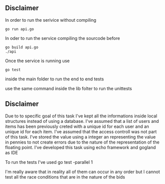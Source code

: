## Disclaimer

In order to run the serivice without compiling
```
go run api.go
```
In oder to run the service compiling the sourcode before
```
go build api.go
./api
```
Once the service is running use 
```
go test
```
inside the main folder to run the end to end tests

use the same command inside the lib folter
to run the unittests


## Disclaimer

Due to to specific goal of this task I've kept all the informations
inside local structures instead of using a database.
I've assumed that a list of users and items has been previously creted
with a unique id for each user and an unique id for
each item.
I've assumed that the access controll was not part of this task.
I've stored the value using a integer an representing the value in
pennies to not create errors due to the nature of the representation
of the floating point.
I've developed this task using echo framework and gogland as IDE


To run the tests I've used go test -parallel 1

I'm really aware that in reality all of them can occur in any order
but I cannot test all the race conditions that are in the nature
of the bids
